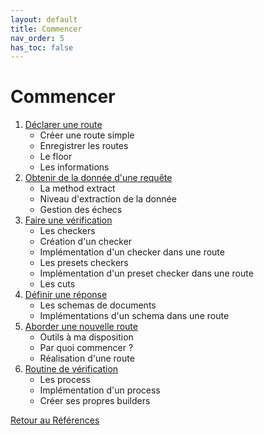 ```yaml
---
layout: default
title: Commencer
nav_order: 5
has_toc: false
---
```


# Commencer

1. [Déclarer une route](./declare-route)
    - Créer une route simple
    - Enregistrer les routes
    - Le floor
    - Les informations
2. [Obtenir de la donnée d'une requête](./getting-data-from-request)
    - La method extract
    - Niveau d'extraction de la donnée
    - Gestion des échecs
3. [Faire une vérification](./do-check)
    - Les checkers
    - Création d'un checker
    - Implémentation d'un checker dans une route
    - Les presets checkers
    - Implémentation d'un preset checker dans une route
    - Les cuts
4. [Définir une réponse](./define-response)
    - Les schemas de documents
    - Implémentations d'un schema dans une route
5. [Aborder une nouvelle route](./how-to-approach-new-road)
    - Outils à ma disposition
    - Par quoi commencer ?
    - Réalisation d'une route
6. [Routine de vérification](./verification-routine)
    - Les process
    - Implémentation d'un process
    - Créer ses propres builders

[Retour au Références](..)